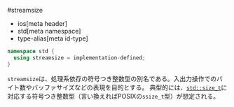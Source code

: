 #streamsize
* ios[meta header]
* std[meta namespace]
* type-alias[meta id-type]

```cpp
namespace std {
  using streamsize = implementation-defined;
}
```

`streamsize`は、処理系依存の符号つき整数型の別名である。入出力操作でのバイト数やバッファサイズなどの表現を目的とする。
典型的には、[`std::size_t`](/reference/cstddef/size_t.md)に対応する符号つき整数型（言い換えればPOSIXの`ssize_t`型）が想定される。
